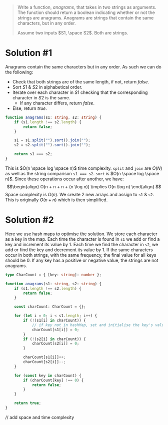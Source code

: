 > Write a function, _anagrams_, that takes in two strings as arguments. The function should return a boolean indicating whether or not the strings are anagrams. Anagrams are strings that contain the same characters, but in any order.
> 
> Assume two inputs $S1, \space S2$. Both are strings.
# Solution #1
Anagrams contain the same characters but in any order. As such we can do the following:
- Check that both strings are of the same length, if not, return *false*.
- Sort $S1$ & $S2$ in alphabetical order.
- Iterate over each character in $S1$ checking that the corresponding character in $S2$ is the same.
	- If any character differs, return *false*.
- Else, return *true*.

```ts
function anagrams(s1: string, s2: string) {
    if (s1.length !== s2.length) {
        return false;
    }

    s1 = s1.split("").sort().join("");
    s2 = s2.split("").sort().join("");

    return s1 === s2;
}
```

This is $O(n \space log \space n)$ time complexity. `split` and `join` are $O(N)$ as well as the string comparison `s1 === s2`.
`sort` is $O(n \space log \space n)$. Since these operations occur after another, we have:
$$\begin{align}
O(n + n + n + (n \log n)) \implies O(n \log n)
\end{align}
$$
Space complexity is $O(n)$. We create 2 new arrays and assign to `s1` & `s2`. This is originally $O(n + n)$ which is then simplified.
# Solution #2
Here we use hash maps to optimise the solution. We store each character as a key in the map. Each time the character is found in `s1` we add or find a key and increment its value by 1. Each time we find the character in `s2`, we add or find the key and decrement its value by 1.
If the same characters occur in both strings, with the same frequency, the final value for all keys should be 0. If any key has a positive or negative value, the strings are not anagrams.
```ts
type CharCount = { [key: string]: number };

function anagrams(s1: string, s2: string) {
    if (s1.length !== s2.length) {
        return false;
    }

    const charCount: CharCount = {};

    for (let i = 0; i < s1.length; i++) {
        if (!(s1[i] in charCount)) {
	        // if key not in hashMap, set and initialise the key's value
            charCount[s1[i]] = 0;
        }
        if (!(s2[i] in charCount)) {
            charCount[s2[i]] = 0;
        }

        charCount[s1[i]]++;
        charCount[s2[i]]--;
    }

    for (const key in charCount) {
        if (charCount[key] !== 0) {
            return false;
        }
    }

    return true;
}
```

// add space and time complexity

